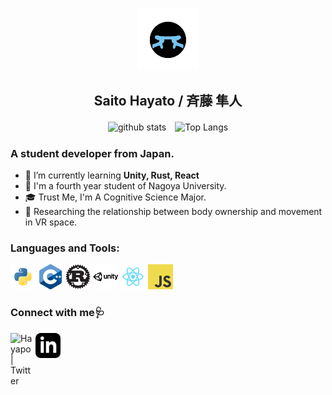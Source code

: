 <p align="center">
  <img height="100px" src="img/icon.png" />
</p>
<h2 align="center">
    Saito Hayato / 斉藤 隼人
</h2>

<p align="center">
<img alt="github stats" height="150px" src="https://github-readme-stats.vercel.app/api?username=hayapo&count_private=true&show_icons=true&theme=buefy"/>　<img alt="Top Langs" height="150px" src="https://github-readme-stats.vercel.app/api/top-langs/?username=hayapo&theme=buefy&langs_count=8&layout=compact&exclude_repo=Hayapo_Portfolio,dotfiles"/>
</p>

<p align="left">

### A student developer from Japan.

- 🌱 I’m currently learning **Unity, Rust, React**
- 🏫 I'm a fourth year student of Nagoya University.
- 🎓 Trust Me, I'm A Cognitive Science Major.
- 🧪 Researching the relationship between body ownership and movement in VR space.

</p>

### **Languages and Tools:**  

<code><img height="40" src="https://raw.githubusercontent.com/github/explore/80688e429a7d4ef2fca1e82350fe8e3517d3494d/topics/python/python.png"></code>
<code><img height="40" src="https://raw.githubusercontent.com/github/explore/80688e429a7d4ef2fca1e82350fe8e3517d3494d/topics/cpp/cpp.png"></code>
<code><img height="40" src="https://raw.githubusercontent.com/github/explore/80688e429a7d4ef2fca1e82350fe8e3517d3494d/topics/rust/rust.png"></code>
<code><img height="40" src="https://raw.githubusercontent.com/github/explore/80688e429a7d4ef2fca1e82350fe8e3517d3494d/topics/unity/unity.png"></code>
<code><img height="40" src="https://raw.githubusercontent.com/github/explore/80688e429a7d4ef2fca1e82350fe8e3517d3494d/topics/react/react.png"></code>
<code><img height="40" src="https://raw.githubusercontent.com/github/explore/80688e429a7d4ef2fca1e82350fe8e3517d3494d/topics/javascript/javascript.png"></code>

### Connect with me🩺
<a href="https://twitter.com/hayapo_hip">
  <img align="left" alt="Hayapo | Twitter" width="40px" src="https://raw.githubusercontent.com/anuraghazra/anuraghazra/master/assets/twitter.svg" />
</a>
<a href="https://www.linkedin.com/in/hayato-saito-25637b1b8/">
  <img align="left" alt="Hayapo |linkedin" width="40px" src="img/linkedin.svg" />
</a>
